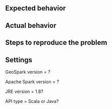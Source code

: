 ## Expected behavior

## Actual behavior

## Steps to reproduce the problem

## Settings

GeoSpark version = ?

Apache Spark version = ?

JRE version = 1.8?

API type = Scala or Java?

